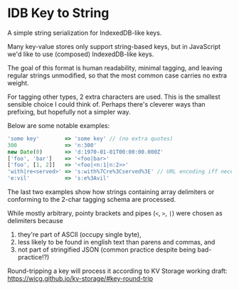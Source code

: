# IDB Key to String
A simple string serialization for IndexedDB-like keys.

Many key-value stores only support string-based keys, but in JavaScript we'd like to use (composed) IndexedDB-like keys.

The goal of this format is human readability, minimal tagging, and leaving regular strings unmodified,
so that the most common case carries no extra weight.

For tagging other types, 2 extra characters are used. This is the smallest sensible choice I could think of. 
Perhaps there's cleverer ways than prefixing, but hopefully not a simpler way.

Below are some notable examples:

```ts
'some key'        => 'some key' // (no extra quotes)
300               => 'n:300'
new Date(0)       => 'd:1970-01-01T00:00:00.000Z'
['foo', 'bar']    => '<foo|bar>'
['foo', [1, 2]]   => '<foo|<n:1|n:2>>'
'with|re<served>' => 's:with%7Cre%3Cserved%3E' // URL encoding iff necessary
'e:vil'           => 's:e%3Avil'
```

The last two examples show how strings containing array delimiters 
or conforming to the 2-char tagging schema are processed.

While mostly arbitrary, pointy brackets and pipes (`<`, `>`, `|`) were chosen as delimiters because 
1. they're part of ASCII (occupy single byte),
2. less likely to be found in english text than parens and commas, and
3. not part of stringified JSON (common practice despite being bad-practice!?)

Round-tripping a key will process it according to KV Storage working draft:
<https://wicg.github.io/kv-storage/#key-round-trip>
